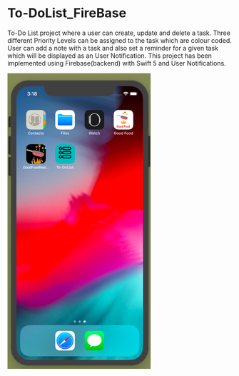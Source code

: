# To-DoList_FireBase

To-Do List project where a user can create, update and delete a task. Three different Priority Levels can be assigned to the task which are colour coded. User can add a note with a task and also set a reminder for a given task which will be displayed as an User Notification. This project has been implemented using Firebase(backend) with Swift 5 and User Notifications.

![](/Images/1.png)
